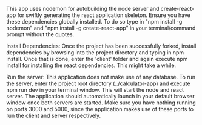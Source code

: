 This app uses nodemon for autobuilding the node server and create-react-app for swiftly generating the react application skeleton. Ensure you have these dependencies globally installed. To do so type in "npm install -g nodemon" and "npm install -g create-react-app" in your terminal/command prompt without the quotes.

Install Dependencies:
Once the project has been successfully forked, install dependencies by browsing into the project directory and typing in npm install. Once that is done, enter the 'client' folder and again execute npm install for installing the react dependencies. This might take a while.

Run the server:
This application does not make use of any database. To run the server, enter the project root directory (../calculator-app) and execute npm run dev in your terminal window. This will start the node and react server. The application should automatically launch in your default browser window once both servers are started. Make sure you have nothing running on ports 3000 and 5000, since the application makes use of these ports to run the client and server respectively.
